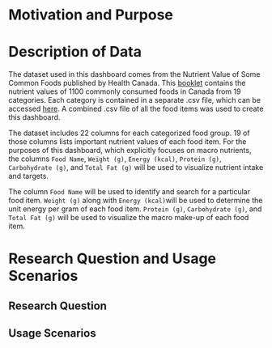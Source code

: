# Motivation and Purpose

# Description of Data

The dataset used in this dashboard comes from the Nutrient Value of Some Common Foods published by Health Canada. This [booklet](https://www.canada.ca/en/health-canada/services/food-nutrition/healthy-eating/nutrient-data/nutrient-value-some-common-foods-2008.html) contains the nutrient values of 1100 commonly consumed foods in Canada from 19 categories. Each category is contained in a separate .csv file, which can be accessed [here](https://open.canada.ca/data/en/dataset/a289fd54-060c-4a96-9fcf-b1c6e706426f). A combined .csv file of all the food items was used to create this dashboard.

The dataset includes 22 columns for each categorized food group. 19 of those columns lists important nutrient values of each food item. For the purposes of this dashboard, which explicitly focuses on macro nutrients, the columns `Food Name`, `Weight (g)`, `Energy (kcal)`,  `Protein (g)`, `Carbohydrate (g)`, and `Total Fat (g)` will be used to visualize nutrient intake and targets.

The column `Food Name` will be used to identify and search for a particular food item. `Weight (g)` along with `Energy (kcal)`will be used to determine the unit energy per gram of each food item. `Protein (g)`, `Carbohydrate (g)`, and `Total Fat (g)` will be used to visualize the macro make-up of each food item.
# Research Question and Usage Scenarios

## Research Question 

## Usage Scenarios